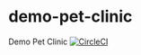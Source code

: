 # demo-pet-clinic
Demo Pet Clinic
[![CircleCI](https://circleci.com/gh/nealiet/demo-pet-clinic.svg?style=svg)](https://circleci.com/gh/nealiet/demo-pet-clinic)